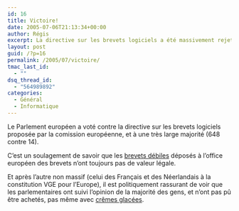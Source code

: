 ```yaml
---
id: 16
title: Victoire!
date: 2005-07-06T21:13:34+00:00
author: Régis
excerpt: La directive sur les brevets logiciels a été massivement rejeté.
layout: post
guid: /?p=16
permalink: /2005/07/victoire/
tmac_last_id:
  - ""
dsq_thread_id:
  - "564989892"
categories:
  - Général
  - Informatique
---
```

Le Parlement européen a voté contre la directive sur les brevets logiciels proposée par la comission européenne, et à une très large majorité (648 contre 14).

C’est un soulagement de savoir que les [brevets débiles](http://www.eff.org/patent/wanted/) déposés à l’office européen des brevets n’ont toujours pas de valeur légale.

Et après l’autre non massif (celui des Français et des Néerlandais à la constitution VGE pour l’Europe), il est politiquement rassurant de voir que les parlementaires ont suivi l’opinion de la majorité des gens, et n’ont pas pû être achetés, pas même avec [crêmes glacées](http://wiki.ffii.org/CampIcecream050601En).

